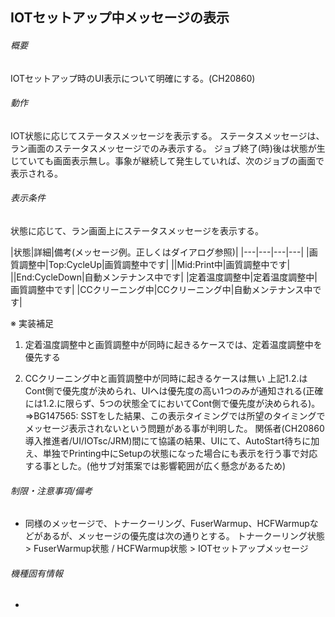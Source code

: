 ## IOTセットアップ中メッセージの表示

###### 概要

IOTセットアップ時のUI表示について明確にする。(CH20860)

###### 動作
IOT状態に応じてステータスメッセージを表示する。
ステータスメッセージは、ラン画面のステータスメッセージでのみ表示する。
ジョブ終了(時)後は状態が生じていても画面表示無し。事象が継続して発生していれば、次のジョブの画面で表示される。

###### 表示条件

状態に応じて、ラン画面上にステータスメッセージを表示する。

|状態|詳細|備考(メッセージ例。正しくはダイアログ参照)|
|---|---|---|---|
|画質調整中|Top:CycleUp|画質調整中です|
||Mid:Print中|画質調整中です|
||End:CycleDown|自動メンテナンス中です|
|定着温度調整中|定着温度調整中|画質調整中です|
|CCクリーニング中|CCクリーニング中|自動メンテナンス中です|


※
実装補足

1.  定着温度調整中と画質調整中が同時に起きるケースでは、定着温度調整中を優先する

2.  CCクリーニング中と画質調整中が同時に起きるケースは無い
上記1.2.はCont側で優先度が決められ、UIへは優先度の高い1つのみが通知される(正確には1.2.に限らず、5つの状態全てにおいてCont側で優先度が決められる)。
=>BG147565:
SSTをした結果、この表示タイミングでは所望のタイミングでメッセージ表示されないという問題がある事が判明した。
関係者(CH20860導入推進者/UI/IOTsc/JRM)間にて協議の結果、UIにて、AutoStart待ちに加え、単独でPrinting中にSetupの状態になった場合にも表示を行う事で対応する事とした。(他サブ対策案では影響範囲が広く懸念があるため)

###### 制限・注意事項/備考

-   同様のメッセージで、トナークーリング、FuserWarmup、HCFWarmupなどがあるが、メッセージの優先度は次の通りとする。
トナークーリング状態 &gt; FuserWarmup状態 / HCFWarmup状態 &gt;
IOTセットアップメッセージ

###### 機種固有情報

-   